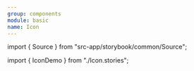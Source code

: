 ```yaml
---
group: components
module: basic
name: Icon
---
```


import { Source } from "src-app/storybook/common/Source";

import { IconDemo } from "./Icon.stories";

<IconDemo />

<Source path="https://github.com/FengShangWuQi/fengshangwuqi.github.io/tree/dev/src-components/basic/icons" />

